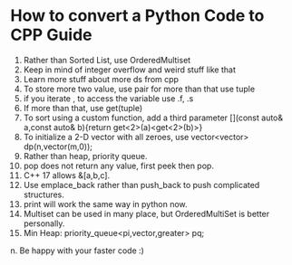 # How to convert a Python Code to CPP Guide

1. Rather than Sorted List, use OrderedMultiset
2. Keep in mind of integer overflow and weird stuff like that
3. Learn more stuff about more ds from cpp
4. To store more two value, use pair for more than that use tuple
5. if you iterate , to access the variable use .f, .s
6. If more than that, use get<num>(tuple)
7. To sort using a custom function, add a third parameter [](const auto& a,const auto& b){return get<2>(a)<get<2>(b)>}
8. To initialize a 2-D vector with all zeroes, use vector<vector<int>> dp(n,vector<int>(m,0)); 
9. Rather than heap, priority queue.
10. pop does not return any value, first peek then pop.
11. C++ 17 allows &[a,b,c].
12. Use emplace_back rather than push_back to push complicated structures.
13. print will work the same way in python now.
14. Multiset can be used in many place, but OrderedMultiSet is better personally.
15. Min Heap: priority_queue<pi,vector<pi>,greater<pi>> pq;

n. Be happy with your faster code :) 